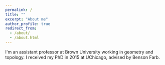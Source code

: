 ```yaml
---
permalink: /
title: ""
excerpt: "About me"
author_profile: true
redirect_from: 
  - /about/
  - /about.html
---
```


I'm an assistant professor at Brown University working in geometry and topology. I received my PhD in 2015 at UChicago, advised by Benson Farb. 
